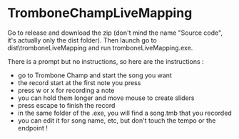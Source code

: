 # TromboneChampLiveMapping

Go to release and download the zip (don't mind the name "Source code", it's actually only the dist folder).
Then launch go to dist\tromboneLiveMapping and run tromboneLiveMapping.exe.

There is a prompt but no instructions, so here are the instructions :
  - go to Trombone Champ and start the song you want
  - the record start at the first note you press
  - press w or x for recording a note
  - you can hold them longer and move mouse to create sliders
  - press escape to finish the record
  - in the same folder of the .exe, you will find a song.tmb that you recorded
  - you can edit it for song name, etc, but don't touch the tempo or the endpoint !
